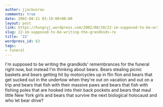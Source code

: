 ```yaml
---
author: jjackunrau
comments: true
date: 2002-08-21 03:19:00+00:00
layout: post
link: https://hungryj.wordpress.com/2002/08/20/22-im-supposed-to-be-writing-the-grandkids-re/
slug: 22-im-supposed-to-be-writing-the-grandkids-re
title: '22'
wordpress_id: 63
tags:
- funeral
---
```


I'm supposed to be writing the grandkids' remembrances for the funeral right now, but instead I'm thinking about bears.  Bears stealing picnic baskets and bears getting hit by motorcycles up in flin flon and bears that get sucked out in the undertow when they're out on vacation and out on a trip and bears that fish with their massive paws and bears that fish with fishing poles that are hooked into their back pockets and bears that maul little New York girls and bears that survive the next biological holocaust and who let bear drive?
